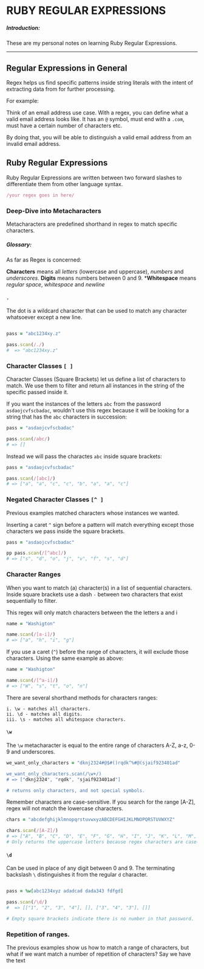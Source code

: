 # RUBY REGULAR EXPRESSIONS

##### Introduction:

These are my personal notes on learning Ruby Regular Expressions.

<hr>

## Regular Expressions in General

Regex helps us find specific patterns inside string literals with the intent of extracting data from for further processing.

For example:

Think of an email address use case. With a regex, you can define what a valid email address looks like. It has an `@` symbol, must end with a `.com`, must have a certain number of characters etc.

By doing that, you will be able to distinguish a valid email address from an invalid email address.

## Ruby Regular Expressions

Ruby Regular Expressions are written between two forward slashes to differentiate them from other language syntax.

```ruby
/your regex goes in here/
```

### Deep-Dive into Metacharacters

Metacharacters are predefined shorthand in regex to match specific characters.

##### Glossary:
As far as Regex is concerned:

**Characters** means all _letters_ (lowercase and uppercase), _numbers_ and _underscores_.
**Digits** means numbers between 0 and 9.
***Whitespace** means _regular space_, _whitespace_ and _newline_


#### `.`

The dot is a wildcard character that can be used to match any character whatsoever except a new line.

```ruby

pass = "abc1234xy.z"

pass.scan(/./)
#  => "abc1234xy.z"
```

### Character Classes `[ ]`

Character Classes (Square Brackets) let us define a list of characters to match. We use them to filter and return all instances in the string of the specific passed inside it.

If you want the instances of the letters `abc` from the password `asdaojcvfscbadac`, wouldn't use this regex because it will be looking for a string that has the `abc` characters in succession:

```ruby
pass = "asdaojcvfscbadac"

pass.scan(/abc/)
# => []
```

Instead we will pass the charactes `abc` inside square brackets:

```ruby
pass = "asdaojcvfscbadac"

pass.scan(/[abc]/)
# => ["a", "a", "c", "c", "b", "a", "a", "c"]
```

### Negated Character Classes `[^ ]`

Previous examples matched characters whose instances we wanted.

Inserting a caret `^` sign before a pattern will match everything except those characters we pass inside the square brackets.

```ruby
pass = "asdaojcvfscbadac"

pp pass.scan(/[^abc]/)
# => ["s", "d", "o", "j", "v", "f", "s", "d"]
```


### Character Ranges

When you want to match (a) character(s) in a list of sequential characters. Inside square brackets use a dash `-` between two characters that exist sequentially to filter.

This regex will only match characters between the the letters a and i

```ruby
name = "Washigton"

name.scan(/[a-i]/)
# => ["a", "h", "i", "g"]
```

If you use a caret (`^`) before the range of characters, it will exclude those characters.
Using the same example as above:

```ruby
name = "Washigton"

name.scan(/[^a-i]/)
# => ["W", "s", "t", "o", "n"]
```

There are several shorthand methods for characters ranges:

	i. \w - matches all characters.
	ii. \d - matches all digits.
	iii. \s - matches all whitespace characters.
#### `\w`

The `\w` metacharacter is equal to the entire range of characters A-Z, a-z, 0-9 and underscores.

```ruby
we_want_only_characters = "dknj2324#@$#()rqdk^%#@(sjaif923401ad"

we_want_only_characters.scan(/\w+/)
# => ["dknj2324", "rqdk", "sjaif923401ad"] 

# returns only characters, and not special symbols.
```

Remember characters are case-sensitive. If you search for the range [A-Z], regex will not match the lowercase characters.

```ruby
chars = "abcdefghijklmnopqrstuvwxyzABCDEFGHIJKLMNOPQRSTUVWXYZ"

chars.scan(/[A-Z]/)
# => ["A", "B", "C", "D", "E", "F", "G", "H", "I", "J", "K", "L", "M", "N", "O", "P", "Q", "R", "S", "T", "U", "V", "W", "X", "Y", "Z"]
# Only returns the uppercase letters because regex characters are case-sensitive.
```

#### `\d`

Can be used in place of any digit between 0 and 9.
The terminating backslash `\` distinguishes it from the regular `d` character.

```ruby

pass = %w[abc1234xyz adadcad dada343 fdfgd]

pass.scan(/\d/)
#  => [["1", "2", "3", "4"], [], ["3", "4", "3"], []]

# Empty square brackets indicate there is no number in that password.
```

### Repetition of ranges.
The previous examples show us how to match a range of characters, but what if we want match a number of repetition of characters?
Say we have the text 

